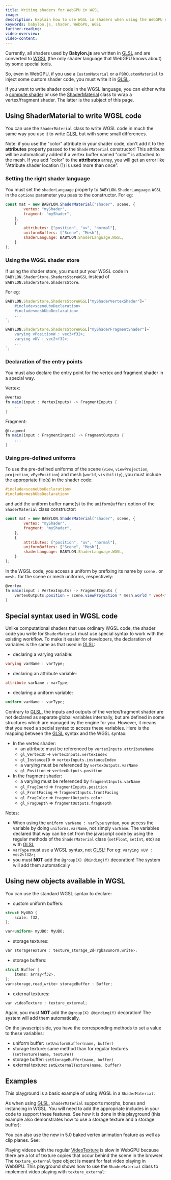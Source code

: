 ```yaml
---
title: Writing shaders for WebGPU in WGSL
image: 
description: Explain how to use WGSL in shaders when using the WebGPU engine
keywords: babylon.js, shader, WebGPU, WGSL
further-reading:
video-overview:
video-content:
---
```


Currently, all shaders used by **Babylon.js** are written in [GLSL](https://www.khronos.org/opengl/wiki/OpenGL_Shading_Language) and are converted to [WGSL](https://gpuweb.github.io/gpuweb/wgsl/) (the only shader language that WebGPU knows about) by some special tools.

So, even in WebGPU, if you use a `CustomMaterial` or a `PBRCustomMaterial` to inject some custom shader code, you must write it in [GLSL](https://www.khronos.org/opengl/wiki/OpenGL_Shading_Language).

If you want to write shader code in the WGSL language, you can either write a [compute shader](/features/featuresDeepDive/materials/shaders/computeShader) or use the [ShaderMaterial](/typedoc/classes/babylon.shadermaterial) class to wrap a vertex/fragment shader. The latter is the subject of this page.

## Using ShaderMaterial to write WGSL code
You can use the `ShaderMaterial` class to write WGSL code in much the same way you use it to write [GLSL](https://www.khronos.org/opengl/wiki/OpenGL_Shading_Language) but with some small differences.

Note: if you use the "color" attribute in your shader code, don't add it to the **attributes** property passed to the `ShaderMaterial` constructor! This attribute will be automatically added if a vertex buffer named "color" is attached to the mesh. If you add "color" to the **attributes** array, you will get an error like "Attribute shader location (1) is used more than once".

### Setting the right shader language
You must set the `shaderLanguage` property to `BABYLON.ShaderLanguage.WGSL` in the `options` parameter you pass to the constructor.
For eg:
```javascript
const mat = new BABYLON.ShaderMaterial("shader", scene, {
        vertex: "myShader",
        fragment: "myShader",
    },
    {
        attributes: ["position", "uv", "normal"],
        uniformBuffers: ["Scene", "Mesh"],
        shaderLanguage: BABYLON.ShaderLanguage.WGSL,
    }
);
```

### Using the WGSL shader store
If using the shader store, you must put your WGSL code in `BABYLON.ShaderStore.ShadersStoreWGSL` instead of `BABYLON.ShaderStore.ShadersStore`.

For eg:
```javascript
BABYLON.ShaderStore.ShadersStoreWGSL["myShaderVertexShader"]=`   
    #include<sceneUboDeclaration>
    #include<meshUboDeclaration>
    ...
`;

BABYLON.ShaderStore.ShadersStoreWGSL["myShaderFragmentShader"]=`
    varying vPositionW : vec3<f32>;
    varying vUV : vec2<f32>;
    ...
`;
```

### Declaration of the entry points
You must also declare the entry point for the vertex and fragment shader in a special way.

Vertex:
```glsl
@vertex
fn main(input : VertexInputs) -> FragmentInputs {
    ...
}

```
Fragment:
```glsl
@fragment
fn main(input : FragmentInputs) -> FragmentOutputs {
    ...
}
```

### Using pre-defined uniforms
To use the pre-defined uniforms of the scene (`view`, `viewProjection`, `projection`, `vEyePosition`) and mesh (`world`, `visibility`), you must include the appropriate file(s) in the shader code:
```glsl
#include<sceneUboDeclaration>
#include<meshUboDeclaration>
```
and add the uniform buffer name(s) to the `uniformBuffers` option of the `ShaderMaterial` class constructor:
```javascript
const mat = new BABYLON.ShaderMaterial("shader", scene, {
        vertex: "myShader",
        fragment: "myShader",
    },
    {
        attributes: ["position", "uv", "normal"],
        uniformBuffers: ["Scene", "Mesh"],
        shaderLanguage: BABYLON.ShaderLanguage.WGSL,
    }
);
```

In the WGSL code, you access a uniform by prefixing its name by `scene.` or `mesh.` for the scene or mesh uniforms, respectively:
```glsl
@vertex
fn main(input : VertexInputs) -> FragmentInputs {
    vertexOutputs.position = scene.viewProjection * mesh.world * vec4<f32>(vertexInputs.position, 1.0);
}    
```

## Special syntax used in WGSL code
Unlike computational shaders that use ordinary WGSL code, the shader code you write for `ShaderMaterial` must use special syntax to work with the existing workflow. To make it easier for developers, the declaration of variables is the same as that used in [GLSL](https://www.khronos.org/opengl/wiki/OpenGL_Shading_Language):
* declaring a varying variable:
```glsl
varying varName : varType;
```
* declaring an attribute variable:
```glsl
attribute varName : varType;
```
* declaring a uniform variable:
```glsl
uniform varName : varType;
```

Contrary to [GLSL](https://www.khronos.org/opengl/wiki/OpenGL_Shading_Language), the inputs and outputs of the vertex/fragment shader are not declared as separate global variables internally, but are defined in some structures which are managed by the engine for you. However, it means that you need a special syntax to access these variables. Here is the mapping between the [GLSL](https://www.khronos.org/opengl/wiki/OpenGL_Shading_Language) syntax and the WGSL syntax:
* In the vertex shader:
  * an attribute must be referenced by `vertexInputs.attributeName`
  * `gl_VertexID` => `vertexInputs.vertexIndex`
  * `gl_InstanceID` => `vertexInputs.instanceIndex`
  * a varying must be referenced by `vertexOutputs.varName`
  * `gl_Position` => `vertexOutputs.position`
* In the fragment shader:
  * a varying must be referenced by `fragmentInputs.varName`
  * `gl_FragCoord` => `fragmentInputs.position`
  * `gl_FrontFacing` => `fragmentInputs.frontFacing`
  * `gl_FragColor` => `fragmentOutputs.color`
  * `gl_FragDepth` => `fragmentOutputs.fragDepth`

Notes:
* When using the `uniform varName : varType` syntax, you access the variable by doing `uniforms.varName`, not simply `varName`. The variables declared that way can be set from the javascript code by using the regular methods of the `ShaderMaterial` class (`setFloat`, `setInt`, etc) as with [GLSL](https://www.khronos.org/opengl/wiki/OpenGL_Shading_Language)
* `varType` must use a WGSL syntax, not [GLSL](https://www.khronos.org/opengl/wiki/OpenGL_Shading_Language)! For eg: `varying vUV : vec2<f32>;`
* you must **NOT** add the `@group(X) @binding(Y)` decoration! The system will add them automatically

## Using new objects available in WGSL
You can use the standard WGSL syntax to declare:
* custom uniform buffers:
```glsl
struct MyUBO {
    scale: f32,
};

var<uniform> myUBO: MyUBO;
```
* storage textures:
```glsl
var storageTexture : texture_storage_2d<rgba8unorm,write>;
```
* storage buffers:
```glsl
struct Buffer {
    items: array<f32>,
};
var<storage,read_write> storageBuffer : Buffer;
```
* external textures:
```glsl
var videoTexture : texture_external;
```

Again, you must **NOT** add the `@group(X) @binding(Y)` decoration! The system will add them automatically.

On the javascript side, you have the corresponding methods to set a value to these variables:
* uniform buffer: `setUniformBuffer(name, buffer)`
* storage texture: same method than for regular textures (`setTexture(name, texture)`)
* storage buffer: `setStorageBuffer(name, buffer)`
* external texture: `setExternalTexture(name, buffer)`

## Examples
This playground is a basic example of using WGSL in a `ShaderMaterial`: <Playground id="#6GFJNR#178" image="/img/playgroundsAndNMEs/pg-6GFJNR-164.png" engine="webgpu" title="Basic example of WGSL with ShaderMaterial" description="Demonstrate how to write WGSL code with the ShaderMaterial class"/>

As when using [GLSL](https://www.khronos.org/opengl/wiki/OpenGL_Shading_Language), `ShaderMaterial` supports morphs, bones and instancing in WGSL. You will need to add the appropriate includes in your code to support these features. See how it is done in this playground (this example also demonstrates how to use a storage texture and a storage buffer): <Playground id="#8RU8Q3#155" image="/img/playgroundsAndNMEs/pg-8RU8Q3-126.png" engine="webgpu" title="Advanced usage of the ShaderMaterial class" description="Demonstrate how to write WGSL code with the ShaderMaterial class to support bones, morphs and instances"/>

You can also use the new in 5.0 baked vertex animation feature as well as clip planes. See: <Playground id="#8RU8Q3#156" image="/img/playgroundsAndNMEs/pg-8RU8Q3-106.png" engine="webgpu" title="Using BVA and clip planes in WGSL" description="Demonstrate how to write WGSL code with the ShaderMaterial class to support baked vertex animations and clip planes"/>

Playing videos with the regular [VideoTexture](/typedoc/classes/babylon.videotexture) is slow in WebGPU because there are a lot of texture copies that occur behind the scene in the browser. The `texture_external` type object is meant for fast video playing in WebGPU. This playground shows how to use the `ShaderMaterial` class to implement video playing with `texture_external`: <Playground id="#6GFJNR#179" image="/img/playgroundsAndNMEs/pg-6GFJNR-163.png" engine="webgpu" title="Video playing with the ShaderMaterial class" description="Demonstrate how to play videos using external texture in WGSL"/>
